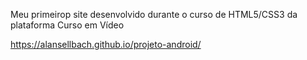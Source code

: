 Meu primeirop site desenvolvido durante o curso de HTML5/CSS3 da plataforma Curso em Vídeo 

https://alansellbach.github.io/projeto-android/
